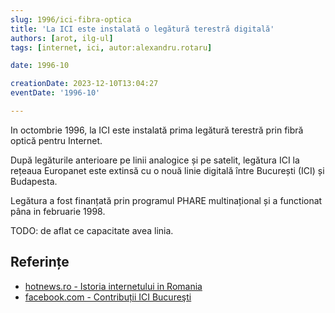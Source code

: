 ```yaml
---
slug: 1996/ici-fibra-optica
title: 'La ICI este instalată o legătură terestră digitală'
authors: [arot, ilg-ul]
tags: [internet, ici, autor:alexandru.rotaru]

date: 1996-10

creationDate: 2023-12-10T13:04:27
eventDate: '1996-10'

---
```


In octombrie 1996, la ICI este instalată prima legătură terestră prin
fibră optică pentru Internet.

<!-- truncate -->

După legăturile anterioare pe linii analogice și pe satelit,
legătura ICI la rețeaua Europanet este extinsă cu o nouă
linie digitală între București (ICI) și Budapesta.

Legătura a fost finanțată prin programul PHARE multinațional
și a functionat pâna in februarie 1998.

TODO: de aflat ce capacitate avea linia.

## Referințe

- [hotnews.ro - Istoria internetului in Romania](https://economie.hotnews.ro/stiri-20_ani_internet-15969144-istoria-internetului-romania-alexandru-rotaru-nu-pot-spun-inventat-noi-ceva-plus-aici-romania-doar-majoritatea-noutatilor-adoptat-printre-primii.htm)
- [facebook.com - Contribuții ICI Bucureşti](https://www.facebook.com/ICIBucuresti/posts/3488728511216217/)
